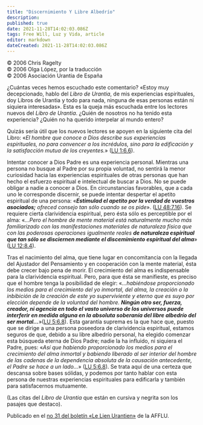 ```yaml
---
title: "Discernimiento Y Libre Albedrío"
description: 
published: true
date: 2021-11-28T14:02:03.086Z
tags: Free Will, Luz y Vida, article
editor: markdown
dateCreated: 2021-11-28T14:02:03.086Z
---
```


<p class="v-card v-sheet theme--light grey lighten-3 px-2">© 2006 Chris Ragelty<br>© 2006 Olga López, por la traducción<br>© 2006 Asociación Urantia de España</p>

¿Cuántas veces hemos escuchado este comentario? «Estoy muy decepcionado, hablo del _Libro de Urantia_, de mis experiencias espirituales, doy Libros de Urantia y todo para nada, ninguna de esas personas están ni siquiera interesadas». Esta es la queja más escuchada entre los lectores nuevos del _Libro de Urantia_. ¿Quién de nosotros no ha tenido esta experiencia? ¿Quién no ha querido interpelar al mundo entero?

Quizás sería útil que los nuevos lectores se apoyen en la siguiente cita del Libro: «_El hombre que conoce a Dios describe sus experiencias espirituales, no para convencer a los incrédulos, sino para la edificación y la satisfacción mutua de los creyentes._» ([LU 1:6.6](/es/The_Urantia_Book/1#p6_6)).

Intentar conocer a Dios Padre es una experiencia personal. Mientras una persona no busque al Padre por su propia voluntad, no sentirá la menor curiosidad hacia las experiencias espirituales de otras personas que han hecho el esfuerzo espiritual e intelectual de buscar a Dios. No se puede obligar a nadie a conocer a Dios. En circunstancias favorables, que a cada uno le corresponde discernir, se puede intentar despertar el apetito espiritual de una persona: «***Estimulad el apetito por la verdad de vuestros asociados;*** _ofreced consejo tan sólo cuando se os pide_». ([LU 48:7.16](/es/The_Urantia_Book/48#p7_16)). Se requiere cierta clarividencia espiritual, pero ésta sólo es perceptible por el alma: «_...Pero el hombre de mente material está naturalmente mucho más familiarizado con las manifestaciones materiales de naturaleza física que con las poderosas operaciones igualmente reales_ ***de naturaleza espiritual que tan sólo se disciernen mediante el discemimiento espiritual del alma***» ([LU 12:8.4](/es/The_Urantia_Book/12#p8_4)).

Tras el nacimiento del alma, que tiene lugar en concomitancia con la llegada del Ajustador del Pensamiento y en cooperación con la mente material, ésta debe crecer bajo pena de morir. El crecimiento del alma es indispensable para la clarividencia espiritual. Pero, para que ésta se manifieste, es preciso que el hombre tenga la posibilidad de elegir: «_...habiéndose proporcionado los medios para el crecimiento del yo inmortal, del alma, la creación o la inbibición de la creación de este yo superviviente y eterno que es suyo por elección depende de la voluntad del hombre._ ***Ningún otro ser, fuerza, creador, ni agencia en todo el vasto universo de los universos puede interferir en medida alguna en la absoluta soberanía del libre albedrío del ser mortal...***»([LU 5:6.8](/es/The_Urantia_Book/5#p6_8)). Esta garantía suprema es la que hace que, puesto que se dirige a una persona poseedora de clarividencia espiritual, estamos seguros de que, debido a su libre albedrío personal, ha elegido comenzar esta búsqueda eterna de Dios Padre; nadie la ha influido, ni siquiera el Padre, pues: «_Así que habiendo proporcionado los medios para el crecimiento del alma inmortal y babiendo liberado al ser interior del hombre de las cadenas de la dependencia absoluta de la causación antecedente, el Padre se hace a un lado..._» ([LU 5:6.8](/es/The_Urantia_Book/5#p6_8)). Se trata aquí de una certeza que descansa sobre bases sólidas, y podemos por tanto hablar con esta persona de nuestras experiencias espirituales para edificarla y también para satisfacernos mutuamente.

(Las citas del _Libro de Urantia_ que están en cursiva y negrita son los pasajes que destaco).

Publicado en el [no 31 del boletín «Le Lien Urantien»](/fr/article/Chris_Ragelty/Discernement_et_libre_arbitre) de la AFFLU.